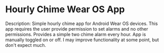 # Hourly Chime Wear OS App

Description: Simple hourly chime app for Android Wear OS devices. This app requires the user provide permission to set alarms and no other permissions. Provides a simple two chime alarm every hour. App is manually toggled on or off. I may improve functionality at some point, but don't expect much.
